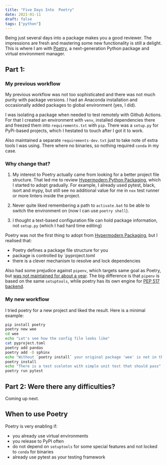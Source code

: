 ```yaml
---
title: "Five Days Into  Poetry"
date: 2021-01-11
draft: false
tags: ["python"]
---
```


Being just several days into a package makes you a good reviewer. The impressions are fresh 
and mastering some new functionality is still a delight. This is where I am with [Poetry](https://python-poetry.org/), a next-generation Python package and virtual environment manager.

<!--more-->

## Part 1: 

### My previous workflow

My previous workflow was not too sophisticated and there was not much purity with package versions.
I had an Anaconda installation and occasionally added packages to global environment (yes, I did). 

I was isolating a package when needed to test remotely with Github Actions. For that I created an 
environment with `venv`, installed dependencies there and freezed them 
into `requirements.txt` with `pip`. There was a `setup.py` for PyPi-based projects, which I hestated 
to touch after I got it to work. 

Also maintained a separate `requirements-dev.txt` just to take note of extra tools I was using.
There where no binaries, so nothing required `conda` in my case.

### Why change that?

1. My interest to Poetry actually came from looking for a better project file structure. That led me to review [Hypermodern Python Packaging][hpp], which I started to adopt gradually. For example, I already used pytest, black, isort and mypy, but still see no additional value for me in `nox` test runner or more linters inside the project. 

[hpp]: https://cjolowicz.github.io/posts/hypermodern-python-01-setup/

2. Never quite liked remembering a path to `activate.bat` to be able to switch the environment on (now I can use `poetry shell`).

3. I thought a text-based configuration file can hold package information, not `setup.py` (which I had hard time editing) 

Poetry was not the first thing to adopt from [Hypermodern Packaging][hpp], but I realised that:

- Poetry defines a package file structure for you 
- package is controlled by `pyproject.toml
- there is a clever mechanism to resolve and lock dependencies

Also had some prejudice against `pipenv`, which targets same goal as Poetry, but [was not maintained for about a year](https://www.reddit.com/r/Python/comments/aox5ah/moving_away_from_pipenv). The big difference is that `pipenv` is based on the same `setuptools`, while poetry has its own engine for [PEP 517 backend](https://github.com/python-poetry/poetry-core).

### My new workflow

I tried poetry for a new project and liked the result. Here is a minimal example:

```bash
pip install poetry 
poetry new wee 
cd wee
echo "Let's see how the config file looks like"
cat pyproject.toml      
poetry add pandas
poetry add -D sphinx 
echo "Without `poetry install` your original package 'wee' is not in the env"
poetry install         
echo "There is a test sceleton with simple unit test that should pass"
poetry run pytest       
```

## Part 2: Were there any difficulties?

Coming up next.

<!--

## The Poetry mind model

What I wish someone told me from a start of using Poetry: 

poetry always creates an environment and runs everything in it.there is always some environment in use by poetry 
poetry shell is a way to enter environment, poetry run something acts the same
you add dependencies to environment, marking some dependencies as development or extra
you have to install your package into environment with poetry install 
your poetry based project is installable with pip, even from your github depository
you specify python version in project.toml
you can bump a version number with a command 
poetry is smart enough to make deterministic package tree from a list of your dependencies 
some package configurations will not run even on sister python versions
poetry leaves your git decisions to you, not integrated with version control (probably for good) 

# Fun fact 

Poetry escaped from benevolent disctatorship of Guido 


# Bumps

- no clear way to refer py toml  version in package
- building a tree sometimes takes up to 100 sec, even on some seemingly simple package addition
- poetry env command has strange help in CLI which is better explained in the docs
- some upstream virtualenv problem on Windows, had to fix a specific version
- a bit of research effort to setup Github actions (I wanted to simplify a template)

- i noticed Colab runs on python 3.6.9 and my installation in 3.8 , it never occurred to me 
- need to be careful if some dependency is in dev, but you think is is package core 
- Spyder doesn’t not seem virtualenv-friendly 


# My own config

.venv  + gitignore 
- use just command runner to auto me some tasks
- --src layout
- README.md, not README.rst

-->

## When to use Poetry

Poetry is very enabling if:

- you already use virtual environments 
- you release to PyPI often
- do not depend on `setuptools` for some special features and not locked to `conda` for binaries
- already use pytest as your testing framework

<!--

## Discussions

This post benefited from discussions:

- ...
- ...
- ...

-->